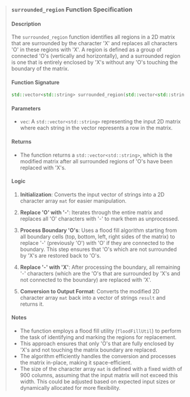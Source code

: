 > ### `surrounded_region` Function Specification
>
> #### Description
> The `surrounded_region` function identifies all regions in a 2D matrix that are surrounded by the character 'X' and replaces all characters 'O' in these regions with 'X'. A region is defined as a group of connected 'O's (vertically and horizontally), and a surrounded region is one that is entirely enclosed by 'X's without any 'O's touching the boundary of the matrix.
>
> #### Function Signature
> ```c++
> std::vector<std::string> surrounded_region(std::vector<std::string> vec);
> ```
>
> #### Parameters
> - `vec`: A `std::vector<std::string>` representing the input 2D matrix where each string in the vector represents a row in the matrix.
>
> #### Returns
> - The function returns a `std::vector<std::string>`, which is the modified matrix after all surrounded regions of 'O's have been replaced with 'X's.
>
> #### Logic
> 1. **Initialization**: Converts the input vector of strings into a 2D character array `mat` for easier manipulation.
>
> 2. **Replace 'O' with '-'**: Iterates through the entire matrix and replaces all 'O' characters with '-' to mark them as unprocessed.
>
> 3. **Process Boundary 'O's**: Uses a flood fill algorithm starting from all boundary cells (top, bottom, left, right sides of the matrix) to replace '-' (previously 'O') with 'O' if they are connected to the boundary. This step ensures that 'O's which are not surrounded by 'X's are restored back to 'O's.
>
> 4. **Replace '-' with 'X'**: After processing the boundary, all remaining '-' characters (which are the 'O's that are surrounded by 'X's and not connected to the boundary) are replaced with 'X'.
>
> 5. **Conversion to Output Format**: Converts the modified 2D character array `mat` back into a vector of strings `result` and returns it.
>
> #### Notes
> - The function employs a flood fill utility (`floodFillUtil`) to perform the task of identifying and marking the regions for replacement.
> - This approach ensures that only 'O's that are fully enclosed by 'X's and not touching the matrix boundary are replaced.
> - The algorithm efficiently handles the conversion and processes the matrix in-place, making it space-efficient.
> - The size of the character array `mat` is defined with a fixed width of 900 columns, assuming that the input matrix will not exceed this width. This could be adjusted based on expected input sizes or dynamically allocated for more flexibility.